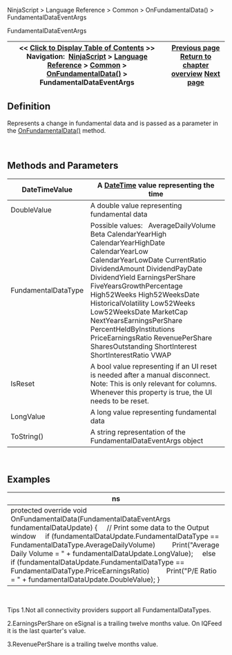 ﻿
NinjaScript > Language Reference > Common > OnFundamentalData() > FundamentalDataEventArgs

FundamentalDataEventArgs

| << [Click to Display Table of Contents](fundamentaldataeventargs.md) >> **Navigation:**     [NinjaScript](ninjascript.md) > [Language Reference](language_reference_wip.md) > [Common](common.md) > [OnFundamentalData()](onfundamentaldata.md) > FundamentalDataEventArgs | [Previous page](onfundamentaldata.md) [Return to chapter overview](onfundamentaldata.md) [Next page](onmarketdata.md) |
| --- | --- |
## Definition
Represents a change in fundamental data and is passed as a parameter in the [OnFundamentalData()](onfundamentaldata.md) method.   

 
## Methods and Parameters

| DateTimeValue | A [DateTime](http://msdn2.microsoft.com/en-us/library/system.datetime.aspx) value representing the time |
| --- | --- |
| DoubleValue | A double value representing fundamental data |
| FundamentalDataType | Possible values:   AverageDailyVolume Beta CalendarYearHigh CalendarYearHighDate CalendarYearLow CalendarYearLowDate CurrentRatio DividendAmount DividendPayDate DividendYield EarningsPerShare FiveYearsGrowthPercentage High52Weeks High52WeeksDate HistoricalVolatility Low52Weeks Low52WeeksDate MarketCap NextYearsEarningsPerShare PercentHeldByInstitutions PriceEarningsRatio RevenuePerShare SharesOutstanding ShortInterest ShortInterestRatio VWAP |
| IsReset | A bool value representing if an UI reset is needed after a manual disconnect. Note: This is only relevant for columns. Whenever this property is true, the UI needs to be reset. |
| LongValue | A long value representing fundamental data |
| ToString() | A string representation of the FundamentalDataEventArgs object |
 
## Examples

| ns |
| --- |
| protected override void OnFundamentalData(FundamentalDataEventArgs fundamentalDataUpdate) {      // Print some data to the Output window      if (fundamentalDataUpdate.FundamentalDataType == FundamentalDataType.AverageDailyVolume)          Print("Average Daily Volume = " + fundamentalDataUpdate.LongValue);      else if (fundamentalDataUpdate.FundamentalDataType == FundamentalDataType.PriceEarningsRatio)          Print("P/E Ratio = " + fundamentalDataUpdate.DoubleValue); } |
   

Tips
1.Not all connectivity providers support all FundamentalDataTypes.

2.EarningsPerShare on eSignal is a trailing twelve months value. On IQFeed it is the last quarter's value.

3.RevenuePerShare is a trailing twelve months value.
